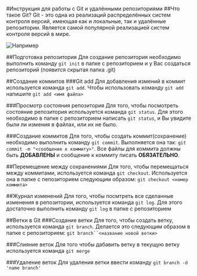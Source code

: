 #Инструкция для работы с Git и удалёнными репозиториями
##Что такое Git?
Git - это одна из реализаций распределённых систем контроля версий, имеющая как и локальные, так и удалённые репозитории. Является самой популярной реализацией систем контроля версий в мире.

![Например](p1.png)

##Подготовка репозитория
Для создание репозитория необходимо выполнить команду `git init` в папке с репозиторием и у Вас создаться репозиторий (появится скрытая папка .git)

##Создание коммитов
###Git add
Для добавления измений в коммит используется команда `git add`. Чтобы использовать команду `git add` напишите `git add <имя файла>`

###Просмотр состояния репозитория
Для того, чтобы посмотреть состояние репозитория используется команда `git status`. Для этого необходимо в папке с репозиторием написать `git status`, и Вы увидите были ли измения в файлах, или их не было.

###Создание коммитов
Для того, чтобы создать коммит(сохранение) необходимо выполнить команду `git commit`. Выполняется она так: `git commit -m "<сообщение к коммиту>"`. Все файлы для коммита должны быть **ДОБАВЛЕНЫ** и сообщение к коммиту писать **ОБЯЗАТЕЛЬНО**.

##Перемещение между сохранениями
Для того, чтобы перемещаться между коммитами, используется команда `git checkout`. Используется она в папке с пепозиторием следующим образом: `git checkout <номер коммита>`

##Журнал изменений
Для того, чтобы посмтреть все сделанные изменения в репозитории, используется команда `git log`. Для этого достаточно выполнить команду `git log` в папке с репозиторием

##Ветки в Git
###Создание ветки
Для того, чтобы создать ветку, используется команда `git branch`. Делается это следующим образом в папке с репозиторием: `git branch``<название новой ветки>`

###Слияние веток
Для того чтобы дабавить ветку в текущую ветку используется команда `git merge`

###Удаление веток
Для удаления ветки ввести команду `git branch -d 'name branch'`